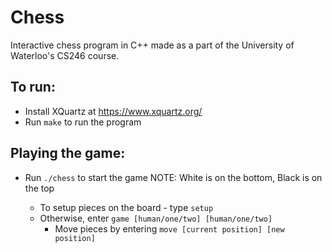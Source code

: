 # Chess
Interactive chess program in C++ made as a part of the University of Waterloo's CS246 course.

## To run:
- Install XQuartz at https://www.xquartz.org/
- Run ```make``` to run the program

## Playing the game:
- Run ```./chess``` to start the game
  NOTE: White is on the bottom, Black is on the top
  
  - To setup pieces on the board - type ```setup```
  - Otherwise, enter ```game [human/one/two] [human/one/two]```
    - Move pieces by entering ```move [current position] [new position]```
